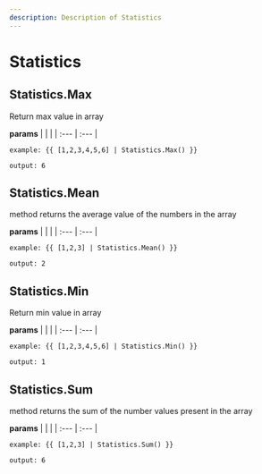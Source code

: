 ```yaml
---
description: Description of Statistics
---
```


# Statistics


## Statistics.Max
Return max value in array


**params**
    |  |  |
    | :--- | :--- |


```
example: {{ [1,2,3,4,5,6] | Statistics.Max() }}

output: 6
```
## Statistics.Mean
method returns the average value of the numbers in the array


**params**
    |  |  |
    | :--- | :--- |


```
example: {{ [1,2,3] | Statistics.Mean() }}

output: 2
```
## Statistics.Min
Return min value in array


**params**
    |  |  |
    | :--- | :--- |


```
example: {{ [1,2,3,4,5,6] | Statistics.Min() }}

output: 1
```
## Statistics.Sum
method returns the sum of the number values present in the array


**params**
    |  |  |
    | :--- | :--- |


```
example: {{ [1,2,3] | Statistics.Sum() }}

output: 6
```


